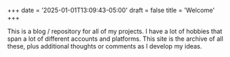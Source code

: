 +++
date = '2025-01-01T13:09:43-05:00'
draft = false
title = 'Welcome'
+++

This is a blog / repository for all of my projects. I have a lot of hobbies that span a lot of different accounts and platforms. This site is the archive of all these, plus additional thoughts or comments as I develop my ideas. 